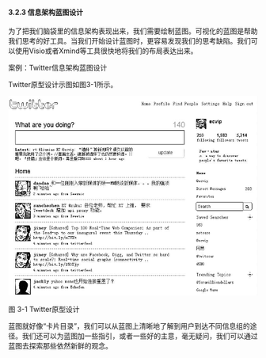 #### 3.2.3 信息架构蓝图设计

为了把我们脑袋里的信息架构表现出来，我们需要绘制蓝图。可视化的蓝图是帮助我们思考的好工具。当我们开始设计蓝图时，更容易发现我们的思考缺陷。我们可以使用Visio或者Xmind等工具很快地将我们的布局表达出来。

案例：Twitter信息架构蓝图设计

Twitter原型设计示图如图3-1所示。

![](images/image01310_jpeg)

图 3-1 Twitter原型设计 

蓝图就好像“卡片目录”，我们可以从蓝图上清晰地了解到用户到达不同信息组的途径。我们还可以为蓝图加一些指引，或者一些好的主意，毫无疑问，我们可以通过蓝图去探索那些依然新鲜的观念。
